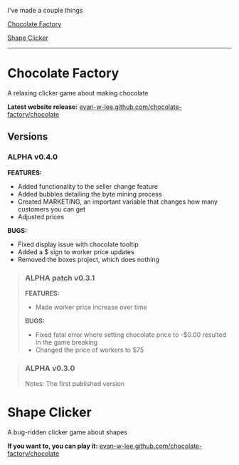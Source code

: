 I've made a couple things

[Chocolate Factory](#chocolate)

[Shape Clicker](#shape)

---
<h1 id="chocolate">Chocolate Factory</h1>
A relaxing clicker game about making chocolate

**Latest website release:** 
<a href="https://evan-w-lee.github.io/chocolate-factory/chocolate">evan-w-lee.github.com/chocolate-factory/chocolate</a>

## Versions

### ALPHA v0.4.0
**FEATURES:**
* Added functionality to the seller change feature
* Added bubbles detailing the byte mining process
* Created MARKETING, an important variable that changes how many customers you can get
* Adjusted prices


**BUGS:**
* Fixed display issue with chocolate tooltip
* Added a $ sign to worker price updates
* Removed the boxes project, which does nothing

>### ALPHA patch v0.3.1
>**FEATURES:**
>* Made worker price increase over time
>
>
>**BUGS:**
>* Fixed fatal error where setting chocolate price to -$0.00 resulted in the game breaking
>* Changed the price of workers to $75

>### ALPHA v0.3.0
>Notes: The first published version


<h1 id="shape">Shape Clicker</h1>
A bug-ridden clicker game about shapes

**If you want to, you can play it:** 
<a href="https://shape-clicker.superhi.hosting">evan-w-lee.github.com/chocolate-factory/chocolate</a>

